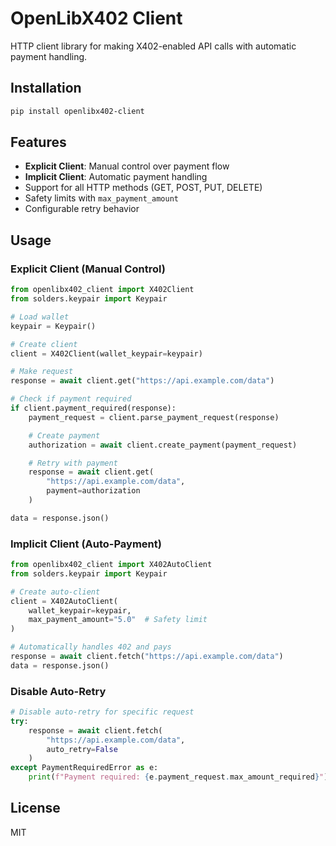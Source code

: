 # OpenLibX402 Client

HTTP client library for making X402-enabled API calls with automatic payment handling.

## Installation

```bash
pip install openlibx402-client
```

## Features

- **Explicit Client**: Manual control over payment flow
- **Implicit Client**: Automatic payment handling
- Support for all HTTP methods (GET, POST, PUT, DELETE)
- Safety limits with `max_payment_amount`
- Configurable retry behavior

## Usage

### Explicit Client (Manual Control)

```python
from openlibx402_client import X402Client
from solders.keypair import Keypair

# Load wallet
keypair = Keypair()

# Create client
client = X402Client(wallet_keypair=keypair)

# Make request
response = await client.get("https://api.example.com/data")

# Check if payment required
if client.payment_required(response):
    payment_request = client.parse_payment_request(response)

    # Create payment
    authorization = await client.create_payment(payment_request)

    # Retry with payment
    response = await client.get(
        "https://api.example.com/data",
        payment=authorization
    )

data = response.json()
```

### Implicit Client (Auto-Payment)

```python
from openlibx402_client import X402AutoClient
from solders.keypair import Keypair

# Create auto-client
client = X402AutoClient(
    wallet_keypair=keypair,
    max_payment_amount="5.0"  # Safety limit
)

# Automatically handles 402 and pays
response = await client.fetch("https://api.example.com/data")
data = response.json()
```

### Disable Auto-Retry

```python
# Disable auto-retry for specific request
try:
    response = await client.fetch(
        "https://api.example.com/data",
        auto_retry=False
    )
except PaymentRequiredError as e:
    print(f"Payment required: {e.payment_request.max_amount_required}")
```

## License

MIT